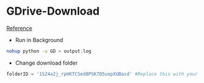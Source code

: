 # GDrive-Download
[Reference](https://developers.google.com/drive/api/v3/quickstart/python)

* Run in Background
```bash
nohup python -u GD > output.log
```
* Change download folder
```python
folderID = '1SZ4a2j_rpHKTCSed8PSK7D5uopXUBasd' #Replace this with your own folder
```
